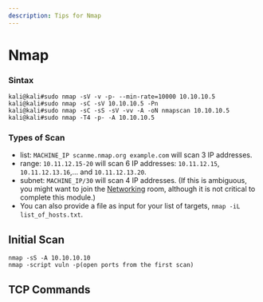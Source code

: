 ```yaml
---
description: Tips for Nmap
---
```


# Nmap

### Sintax

```
kali@kali#sudo nmap -sV -v -p- --min-rate=10000 10.10.10.5
kali@kali#sudo nmap -sC -sV 10.10.10.5 -Pn
kali@kali#sudo nmap -sC -sS -sV -vv -A -oN nmapscan 10.10.10.5
kali@kali#sudo nmap -T4 -p- -A 10.10.10.5
```

### Types of Scan

* list: `MACHINE_IP scanme.nmap.org example.com` will scan 3 IP addresses.
* range: `10.11.12.15-20` will scan 6 IP addresses: `10.11.12.15`, `10.11.12.13.16`,… and `10.11.12.13.20`.
* subnet: `MACHINE_IP/30` will scan 4 IP addresses. (If this is ambiguous, you might want to join the [Networking](https://tryhackme.com/room/bpnetworking) room, although it is not critical to complete this module.)
* You can also provide a file as input for your list of targets, `nmap -iL list_of_hosts.txt`.

## Initial Scan

```
nmap -sS -A 10.10.10.10 
nmap -script vuln -p(open ports from the first scan)
```

## TCP Commands







